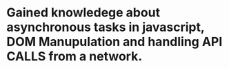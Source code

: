 # Gained knowledege about asynchronous tasks in javascript, DOM Manupulation and handling API CALLS from a network.
